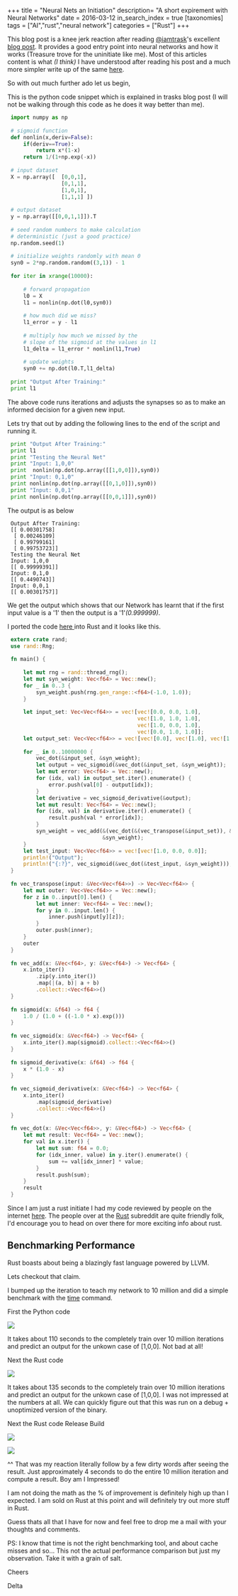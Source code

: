+++
title = "Neural Nets an Initiation"
description= "A short expirement with Neural Networks"
date =   2016-03-12 
in_search_index = true
[taxonomies]
tags = ["AI","rust","neural network"]
categories = ["Rust"]
+++

This blog post is a knee jerk reaction after reading <a href="https://twitter.com/iamtrask">@iamtrask</a>'s excellent <a href="http://iamtrask.github.io/2015/07/12/basic-python-network/">blog post</a>.
It provides a good entry point into neural networks and how it works (Treasure trove for the uninitiate like me). Most of this articles content is what _(I think)_ I have understood after reading his post and a much more simpler write up of the same <a href="https://medium.com/technology-invention-and-more/how-to-build-a-simple-neural-network-in-9-lines-of-python-code-cc8f23647ca1">here</a>.
<!-- more -->
So with out much further ado let us begin,

This is the python code snippet which is explained in trasks blog post (I will not be walking through this code as he does it way better than me).


~~~py
 import numpy as np
 
 # sigmoid function
 def nonlin(x,deriv=False):
     if(deriv==True):
         return x*(1-x)
     return 1/(1+np.exp(-x))
     
 # input dataset
 X = np.array([  [0,0,1],
                 [0,1,1],
                 [1,0,1],
                 [1,1,1] ])
     
 # output dataset            
 y = np.array([[0,0,1,1]]).T
 
 # seed random numbers to make calculation
 # deterministic (just a good practice)
 np.random.seed(1)
 
 # initialize weights randomly with mean 0
 syn0 = 2*np.random.random((3,1)) - 1
 
 for iter in xrange(10000):
 
     # forward propagation
     l0 = X
     l1 = nonlin(np.dot(l0,syn0))
 
     # how much did we miss?
     l1_error = y - l1
 
     # multiply how much we missed by the 
     # slope of the sigmoid at the values in l1
     l1_delta = l1_error * nonlin(l1,True)
 
     # update weights
     syn0 += np.dot(l0.T,l1_delta)
 
 print "Output After Training:"
 print l1
~~~

The above code runs iterations and adjusts the  synapses so as to make an informed decision for a given new input.

Lets try that out by adding the following lines to the end of the script and running it.


~~~py
 print "Output After Training:" 
 print l1
 print "Testing the Neural Net" 
 print "Input: 1,0,0"
 print  nonlin(np.dot(np.array([[1,0,0]]),syn0))
 print "Input: 0,1,0"
 print nonlin(np.dot(np.array([[0,1,0]]),syn0))
 print "Input: 0,0,1"
 print nonlin(np.dot(np.array([[0,0,1]]),syn0))
~~~

The output is as below

~~~
 Output After Training:
 [[ 0.00301758]        
  [ 0.00246109]        
  [ 0.99799161]        
  [ 0.99753723]]       
 Testing the Neural Net
 Input: 1,0,0          
 [[ 0.99999391]]       
 Input: 0,1,0          
 [[ 0.4490743]]        
 Input: 0,0,1          
 [[ 0.00301757]]       
~~~

We get the output which shows that our Network has learnt that if the first input value is a '1' then the output is a '1'_(0.999999)_.

I ported the code <a href="https://gist.githubusercontent.com/miloharper/c5db6590f26d99ab2670/raw/bff459fbd922a31bc3988632cafb1687699a8d11/main.py">here </a> into Rust and it looks like this.

~~~rust
 extern crate rand;
 use rand::Rng;
 
 fn main() {
 
     let mut rng = rand::thread_rng();
     let mut syn_weight: Vec<f64> = Vec::new();
     for _ in 0..3 {
         syn_weight.push(rng.gen_range::<f64>(-1.0, 1.0));
     }
 
     let input_set: Vec<Vec<f64>> = vec![vec![0.0, 0.0, 1.0],
                                         vec![1.0, 1.0, 1.0],
                                         vec![1.0, 0.0, 1.0],
                                         vec![0.0, 1.0, 1.0]];
     let output_set: Vec<Vec<f64>> = vec![vec![0.0], vec![1.0], vec![1.0], vec![0.0]];
 
     for _ in 0..10000000 {
         vec_dot(&input_set, &syn_weight);
         let output = vec_sigmoid(&vec_dot(&input_set, &syn_weight));
         let mut error: Vec<f64> = Vec::new();
         for (idx, val) in output_set.iter().enumerate() {
             error.push(val[0] - output[idx]);
         }
         let derivative = vec_sigmoid_derivative(&output);
         let mut result: Vec<f64> = Vec::new();
         for (idx, val) in derivative.iter().enumerate() {
             result.push(val * error[idx]);
         }
         syn_weight = vec_add(&(vec_dot(&(vec_transpose(&input_set)), &result)),
                              &syn_weight);
     }
     let test_input: Vec<Vec<f64>> = vec![vec![1.0, 0.0, 0.0]];
     println!("Output");
     println!("{:?}", vec_sigmoid(&vec_dot(&test_input, &syn_weight)));
 }
 
 fn vec_transpose(input: &Vec<Vec<f64>>) -> Vec<Vec<f64>> {
     let mut outer: Vec<Vec<f64>> = Vec::new();
     for z in 0..input[0].len() {
         let mut inner: Vec<f64> = Vec::new();
         for y in 0..input.len() {
             inner.push(input[y][z]);
         }
         outer.push(inner);
     }
     outer
 }
 
 fn vec_add(x: &Vec<f64>, y: &Vec<f64>) -> Vec<f64> {
     x.into_iter()
         .zip(y.into_iter())
         .map(|(a, b)| a + b)
         .collect::<Vec<f64>>()
 }
 
 fn sigmoid(x: &f64) -> f64 {
     1.0 / (1.0 + ((-1.0 * x).exp()))
 }
 
 fn vec_sigmoid(x: &Vec<f64>) -> Vec<f64> {
     x.into_iter().map(sigmoid).collect::<Vec<f64>>()
 }
 
 fn sigmoid_derivative(x: &f64) -> f64 {
     x * (1.0 - x)
 }
 
 fn vec_sigmoid_derivative(x: &Vec<f64>) -> Vec<f64> {
     x.into_iter()
         .map(sigmoid_derivative)
         .collect::<Vec<f64>>()
 }
 
 fn vec_dot(x: &Vec<Vec<f64>>, y: &Vec<f64>) -> Vec<f64> {
     let mut result: Vec<f64> = Vec::new();
     for val in x.iter() {
         let mut sum: f64 = 0.0;
         for (idx_inner, value) in y.iter().enumerate() {
             sum += val[idx_inner] * value;
         }
         result.push(sum);
     }
     result
 }
~~~


Since I am just a rust initiate I had my code reviewed by people on the internet <a href="https://www.reddit.com/r/rust/comments/65h97i/review_and_feedback_of_first_rust_code_for_a/">here</a>. The people over at the <a href="https://www.reddit.com/r/rust/">Rust</a> subreddit are quite friendly folk, I'd encourage you to head on over there for more exciting info about rust.


## Benchmarking Performance
Rust boasts about being a blazingly fast language powered by LLVM. 

Lets checkout that claim.

I bumped up the iteration to teach my network to 10 million and did a simple benchmark with the <a href="https://en.wikipedia.org/wiki/Time_(Unix)">time</a> command.

First the Python code 

![](/images/neural_net/python_benchmark.png)

It takes about 110 seconds to the completely train over 10 million iterations and predict an output for the unkown case of [1,0,0]. Not bad at all!

Next the Rust code

![](/images/neural_net/rust_debug_benchmark.png)

It takes about 135 seconds to the completely train over 10 million iterations and predict an output for the unkown case of [1,0,0]. I was not impressed at the numbers at all. We can quickly figure out that this was run on a debug + unoptimized version of the binary.

Next the Rust code Release Build

![](/images/neural_net/rust_release_benchmark.png)

![](/images/neural_net/jaw_drop.png)


^^ That was my reaction literally follow by a few dirty words after seeing the result. Just approximately 4 seconds to do the entire 10 million iteration and compute a result. Boy am I Impressed!

I am not doing the math as the % of improvement is definitely high up than I expected. I am sold on Rust at this point and will definitely try out more stuff in Rust.

Guess thats all that I have for now and feel free to drop me a mail with your thoughts and comments.

PS: I know that time is not the right benchmarking tool, and about cache misses and so... This not the actual performance comparison but just my observation. Take it with a grain of salt.

Cheers

Delta